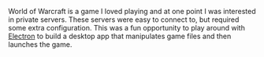 World of Warcraft is a game I loved playing and at one point I was interested in private servers.
These servers were easy to connect to, but required some extra configuration. This was a fun
opportunity to play around with [Electron](https://www.electronjs.org/) to build a desktop app that
manipulates game files and then launches the game.
